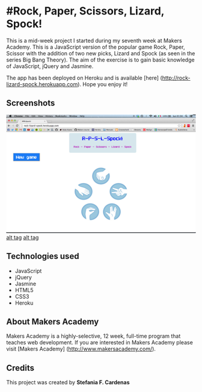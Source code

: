 #Rock, Paper, Scissors, Lizard, Spock!
==================

This is a mid-week project I started during my seventh week at Makers Academy. 
This is a JavaScript version of the popular game Rock, Paper, Scissor with the addition of two new picks, Lizard and Spock (as seen in the series Big Bang Theory). The aim of the exercise is to gain basic knowledge of JavaScript, jQuery and Jasmine.

The app has been deployed on Heroku and is available [here] (http://rock-lizard-spock.herokuapp.com). Hope you enjoy it!

Screenshots
------------

![alt tag](https://github.com/stefaniacardenas/rock-paper-scissors-lizard-spock/blob/master/public/images/home.png)
[alt tag](https://github.com/stefaniacardenas/rock-paper-scissors-lizard-spock/blob/58566d4b611d226138931a45aa7011922642e152/public/images/prompt.png)
[alt tag](https://github.com/stefaniacardenas/rock-paper-scissors-lizard-spock/blob/58566d4b611d226138931a45aa7011922642e152/public/images/game.png)


Technologies used
-----------
* JavaScript
* jQuery
* Jasmine
* HTML5
* CSS3
* Heroku

About Makers Academy
-----------
Makers Academy is a highly-selective, 12 week, full-time program that teaches web development. 
If you are interested in Makers Academy please visit [Makers Academy] (http://www.makersacademy.com/‎).

Credits
---------
This project was created by 
**Stefania F. Cardenas**